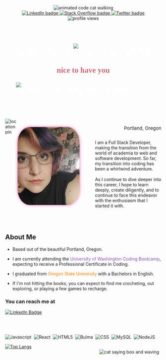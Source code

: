 <section id=header align="center">
    <img src="https://media.giphy.com/media/wwg1suUiTbCY8H8vIA/giphy-downsized-large.gif" alt="animated code cat walking" width="200">
</section>

<section id="badges" align="center">
    <a href="https://www.linkedin.com/in/lewis-lindsay/">
        <img src="https://img.shields.io/badge/LinkedIn-ff69b4?logo=linkedin&logoColor=white&style=for-the-badge" alt="LinkedIn badge">
    </a>
    <a href="https://stackoverflow.com/users/19833916/lindslewis">
        <img src="https://img.shields.io/badge/Stack_Overflow-orange?logo=stackoverflow&logoColor=white&style=for-the-badge" alt="Stack Overflow badge">
    </a>
    <a href="https://twitter.com/YourAvgSpoonie">
        <img src="https://img.shields.io/badge/Twitter-blue?logo=twitter&logoColor=white&style=for-the-badge" alt="Twitter badge">
    </a>
</section>
<section id="github" align="center">
   <img src="https://komarev.com/ghpvc/?username=lindslewis&style=flat-square&color=ff69b4" alt="profile views"/>
</section>
<br>
<h1 align="center" style="color: white; font-size: 40px; font-family:century gothic;">
    hello there
    <img src="https://media.giphy.com/media/3FjuotitkhOffmPamc/giphy.gif" alt="waving rabbit" width="100">
    <p style="color: #d2697a; font-size:25px; ">nice to have you</p>
    <img src="https://media.giphy.com/media/1GEATImIxEXVR79Dhk/giphy.gif" alt="bear coding at computer" width="550">
</h1>

<p style="color: white; font-size: 20px; font-family:century gothic;">I'm Lindsay Lewis</p>
<section style="margin-bottom:10px;">
    <img src="https://media.giphy.com/media/YSNkK0KrhJB8u0Rc0i/giphy.gif" alt="location pin" width="40" style="float:left">
</section>
<p style="padding-top:6px; font-size:15px;float:right;">Portland, Oregon</p>
<br>

<section style="float:left; margin-right:50px; margin-top:10px;">
    <img src="purple-smol.jpg" alt="avatar of Lindsay" style="border-radius: 20%; width: 200px; box-shadow:0 0 10px #fa5baf">
</section>
<br>
<br>
<br>
I am a Full Stack Developer, making the transition from the world of academia to web and software development. So far, my transition into coding has been a whirlwind adventure.
<br>
<br>
As I continue to dive deeper into this career, I hope to learn deeply, create diligently, and to continue to face this endeavor with the enthusiasm that I started it with.
<br>
<br>
<br>
<br>

## About Me
<!-- <p style="color: white; font-size: 20px; font-family:century gothic;">About Me</p> -->

- Based out of the beautiful Portland, Oregon.

- I am currently attending the <span style="color:#8d4fc8">University of Washington Coding Bootcamp</span>, expecting to receive a Professional Certificate in Coding.

- I graduated from <span style="color:#ff8000">Oregon State University</span> with a Bachelors in English.

- If I'm not hitting the books, you can expect to find me crocheting, out exploring, or playing a few games to recharge.

### You can reach me at
<!-- <p style="float:left;margin-right:5px;">You can reach me at</p>  -->

[![LinkedIn Badge](https://img.shields.io/badge/LinkedIn-ff69b4?logo=linkedin&logoColor=white&style=for-the-badge)](https://www.linkedin.com/in/lewis-lindsay/)


<p style="color: white; font-size: 20px; font-family:century gothic;">Languages and Tools</p>
<section style="float:left">
    <img src="https://cdn.jsdelivr.net/gh/devicons/devicon/icons/javascript/javascript-original.svg" title="Javascript" alt="Javascript" width="40" height="40"/>&nbsp;
  <img src="https://cdn.jsdelivr.net/gh/devicons/devicon/icons/react/react-original.svg" title="React" alt="React" width="40" height="40"/>&nbsp;
  <img src="https://cdn.jsdelivr.net/gh/devicons/devicon/icons/html5/html5-original.svg" title="HTML5" alt="HTML5" width="40" height="40"/>&nbsp;
  <img src="https://cdn.jsdelivr.net/npm/simple-icons@7.8.0/icons/bulma.svg" title="Bulma" alt="Bulma" width="40" height="40"/>&nbsp;
  <img src="https://cdn.jsdelivr.net/gh/devicons/devicon/icons/css3/css3-original.svg" title="CSS3" alt="CSS" width="40" height="40"/>&nbsp;
  <img src="https://cdn.jsdelivr.net/gh/devicons/devicon/icons/mysql/mysql-plain-wordmark.svg" title="MySQL"  alt="MySQL" width="40" height="40"/>&nbsp;
  <img src="https://cdn.jsdelivr.net/npm/simple-icons@7.8.0/icons/nodedotjs.svg" title="NodeJS" alt="NodeJS" width="40" height="40"/>&nbsp;
</section>

<br>

[![Top Langs](https://github-readme-stats.vercel.app/api/top-langs/?username=lindslewis&layout=compact&theme=vision-friendly-dark)](https://github.com/lindslewis/github-readme-stats)
<br>
<img src="https://media.giphy.com/media/h0KBN3qQOAxv6DwiFm/giphy.gif" alt="cat saying boo and waving" width=200 style="float:right">

